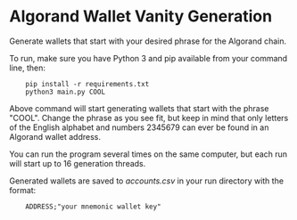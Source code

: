 # Algorand Wallet Vanity Generation

Generate wallets that start with your desired phrase for the Algorand chain.

To run, make sure you have Python 3 and pip available from your command line, then:

```
    pip install -r requirements.txt
    python3 main.py COOL
```

Above command will start generating wallets that start with the phrase "COOL".
Change the phrase as you see fit, but keep in mind that only letters of the English alphabet and numbers 2345679 can ever be found in an Algorand wallet address.

You can run the program several times on the same computer, but each run will start up to 16 generation threads.

Generated wallets are saved to *accounts.csv* in your run directory with the format:

```
    ADDRESS;"your mnemonic wallet key"
```

